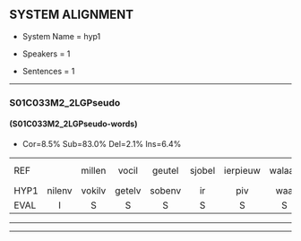 
## SYSTEM ALIGNMENT

- System Name = hyp1

- Speakers = 1

- Sentences = 1

---

### S01C033M2_2LGPseudo

#### (S01C033M2_2LGPseudo-words)

- Cor=8.5%	Sub=83.0%	Del=2.1%	Ins=6.4%

|  |  |  |  |  |  |  |  |  |  |  |  |  |  |  |  |  |  |  |  |  |  |  |  |  |  |  |  |  |  |  |  |  |  |  |  |  |  |  |  |  |  |  |  |  |  |  |  |
|:--- |:---:|:---:|:---:|:---:|:---:|:---:|:---:|:---:|:---:|:---:|:---:|:---:|:---:|:---:|:---:|:---:|:---:|:---:|:---:|:---:|:---:|:---:|:---:|:---:|:---:|:---:|:---:|:---:|:---:|:---:|:---:|:---:|:---:|:---:|:---:|:---:|:---:|:---:|:---:|:---:|:---:|:---:|:---:|:---:|:---:|:---:|:---:|
| REF |  | millen | vocil | geutel | sjobel | ierpieuw | walaan | erke | haweel |  | saarweng | gevicht | eemde | bepoud | orstalk | veten | gefouw | vurpaand | nizung | fiewon | kneurem | vawaai | *(strelen) | strellen |  | zwieten | foetbans | * | oonste | muider | grijnken | schielstaug | prilsood | vloender | milste | veurder | * | kloeien | * | ulen | orponk | schodig | ijpo | menuur | spreikje | hiffreeuw | wooien |
| HYP1 | nilenv | vokilv | getelv | sobenv | ir | piv | waa | erke | haweel | sarweng | gevikt | ende | bepaald | oorstalk | weten | gesa | vuurpand | zu | i | boom | knuren | vanway | strele | strellen | switen | voetbaan | voetbans | onste | ne | der | grinkem | ilsstag | brilso | ude | nilste | verde | kloien | kloeien |  | geulen | oorponk | shodig | epel | nenuur | sprrqie | gifrelv | wom |
| EVAL | I | S | S | S | S | S | S |  |  | I | S | S | S | S | S | S | S | S | S | S | S | S | S |  | I | S | S | S | S | S | S | S | S | S | S | S | S |  | D | S | S | S | S | S | S | S | S |
---

---
